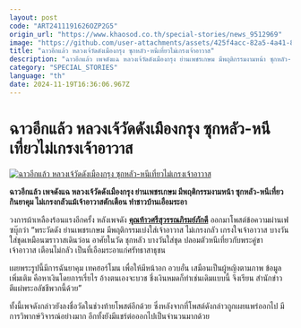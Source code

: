 ```yaml
---
layout: post
code: "ART2411191626OZP2G5"
origin_url: "https://www.khaosod.co.th/special-stories/news_9512969"
image: "https://github.com/user-attachments/assets/425f4acc-82a5-4a41-8cad-5564f858a020"
title: "ฉาวอีกแล้ว หลวงเจ้วัดดังเมืองกรุง ซุกหลัว-หนีเที่ยวไม่เกรงเจ้าอาวาส"
description: "ฉาวอีกแล้ว เพจดังแฉ หลวงเจ้วัดดังเมืองกรุง ย่านเพชรเกษม มีพฤติกรรมงามหน้า ซุกหลัว-หนีเที่ยว กินยาคุม ไม่เกรงกลัวแม้เจ้าอาวาสตักเตือน ทำชาวบ้านเอือมระอา"
category: "SPECIAL_STORIES"
language: "th"
date: 2024-11-19T16:36:06.967Z
---
```


# ฉาวอีกแล้ว หลวงเจ้วัดดังเมืองกรุง ซุกหลัว-หนีเที่ยวไม่เกรงเจ้าอาวาส

[![ฉาวอีกแล้ว หลวงเจ้วัดดังเมืองกรุง ซุกหลัว-หนีเที่ยวไม่เกรงเจ้าอาวาส](https://www.khaosod.co.th/wpapp/uploads/2024/11/monklove2.jpg "ฉาวอีกแล้ว หลวงเจ้วัดดังเมืองกรุง ซุกหลัว-หนีเที่ยวไม่เกรงเจ้าอาวาส")](https://www.khaosod.co.th/wpapp/uploads/2024/11/monklove2.jpg)

**ฉาวอีกแล้ว เพจดังแฉ หลวงเจ้วัดดังเมืองกรุง ย่านเพชรเกษม มีพฤติกรรมงามหน้า ซุกหลัว-หนีเที่ยว กินยาคุม ไม่เกรงกลัวแม้เจ้าอาวาสตักเตือน ทำชาวบ้านเอือมระอา**

วงการผ้าเหลืองร้อนแรงอีกครั้ง หลังเพจดัง [**คุณท้าวศรีสุวรรณภิรมย์ภักดี**](https://www.facebook.com/khunthao2557?__cft__[0]=AZXzKBEAStfLLXmV-y7fA-B7VE40iW9OMrvN6KtYcarxzt6SM0EuZyLndmVwLaYsP1p6euU3eUWM6ItemMJhajM2FPwNi5oNbcxW--B8VAmm8zRbjMwOoma-5YrhbM90CgpIDvDfhANN_aUnzIfbypnX4jnK45eVSgFhOmqIRf2XnE7MXN4mMX-LttmwW2d5OLE&__tn__=-UC%2CP-R) ออกมาโพสต์ข้อความผ่านเฟซบุ๊กว่า “พระวัดดัง ย่านเพชรเกษม มีพฤติกรรมเบ่งใส่เจ้าอาวาส ไม่เกรงกลัว เกรงใจเจ้าอาวาส บางวันใส่ชุดเหมือนฆราวาสเดินว่อน อาศัยในวัด ชุกหลัว บางวันใส่ชุด ปลอมตัวหนีเที่ยวกับพระคู่ขา  
เจ้าอาวาส เตือนไม่กลัว เป็นที่เอือมระอาแก่ศรัทธาสาธุชน

เผยพระรูปนี้มีการฉันยาคุม เทคฮอร์โมน เพื่อให้มีหน้าอก อวบอั๋น เสมือนเป็นผู้หญิงตามภาพ ข้อมูลเพิ่มเติม คือหาเงินโดยการเรี่ยไร อ้างตนเองจะบวช ชึ่งเงินหมดก็ทำเช่นเดิมแบบนี้ จึงเรียน สำนักข่าวตีแผ่พระอลัชชีพวกนี้ด้วย”

ทั้งนี้เพจดังกล่าวยังลงชื่อวัดในช่วงท้ายโพสต์อีกด้วย ซึ่งหลังจากที่โพสต์ดังกล่าวถูกเผยแพร่ออกไป มีการวิพากษ์วิจารณ์อย่างมาก อีกทั้งยังมีแชร์ต่อออกไปเป็นจำนวนมากด้วย

